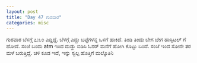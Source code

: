 ```yaml
---
layout: post
title: "Day 47 ಗುರವಾರ"
categories: misc
---
```

ಗುರವಾರ
ಬೆಳಗ್ಗೆ ೭:೩೦ ಎದ್ದಿದ್ದೆ. ಬೆಳಗ್ಗೆ ಎದ್ದು ಬಟ್ಟೆಗಳನ್ನ ಒಳಗೆ ಹಾಕಿದೆ. ತಿಂಡಿ ತಿಂದು ಬೇಗ ಬೇಗ ಹಾಸ್ಪಿಟಲ್ ಗೆ ಹೋದೆ. ಸಂಜೆ ಬಂದು atm ಇಂದ ದುಡ್ಡು ಬಿಡಿಸಿ ಓನರ್ ಮನೆಗೆ ಹೋಗಿ ಕೊಟ್ಟು ಬಂದೆ.
ಸಂಜೆ ಇಂದ ಸೋನೇ ತರ ಮಳೆ ಬರುತ್ತಿದ್ದೆ. ಚಳಿ ಕೂಡ ಇದೆ, ಇನ್ನು ಸ್ವಲ್ಪ ಹೊತ್ತಿಗೆ ಮಲ್ಕೊತಿನಿ
